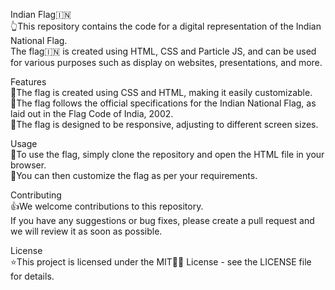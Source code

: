 Indian Flag🇮🇳      
👆This repository contains the code for a digital representation of the Indian National Flag.      
The flag🇮🇳 is created using HTML, CSS and Particle JS, and can be used for various purposes such as display on websites, presentations, and more.      

Features      
🥇The flag is created using CSS and HTML, making it easily customizable.      
🥈The flag follows the official specifications for the Indian National Flag, as laid out in the Flag Code of India, 2002.       
🥉The flag is designed to be responsive, adjusting to different screen sizes.     

Usage     
🏅To use the flag, simply clone the repository and open the HTML file in your browser.      
🏅You can then customize the flag as per your requirements.    
      
Contributing      
👍We welcome contributions to this repository.            
If you have any suggestions or bug fixes, please create a pull request and we will review it as soon as possible.
       
License    
⭐This project is licensed under the MIT👨‍🎓 License - see the LICENSE file for details.     
